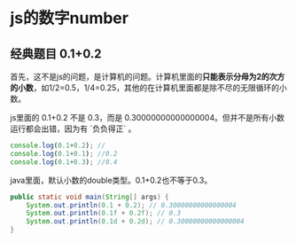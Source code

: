 # js的数字number

## 经典题目 0.1+0.2

首先，这不是js的问题，是计算机的问题。计算机里面的**只能表示分母为2的次方的小数**，如1/2=0.5，1/4=0.25，其他的在计算机里面都是除不尽的无限循环的小数。

js里面的 0.1+0.2 不是 0.3，而是  0.30000000000000004。但并不是所有小数运行都会出错，因为有 \`负负得正\` 。

```js
console.log(0.1+0.2); // 
console.log(0.1+0.1); //0.2
console.log(0.1+0.3); //0.4 
```



java里面，默认小数的double类型。0.1+0.2也不等于0.3。

```java
public static void main(String[] args) {
	System.out.println(0.1 + 0.2); // 0.30000000000000004
	System.out.println(0.1f + 0.2f); // 0.3
	System.out.println(0.1d + 0.2d); // 0.30000000000000004
}
```



